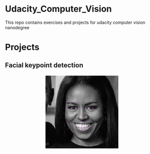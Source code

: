 # Udacity_Computer_Vision
This repo contains exercises and projects for udacity computer vision nanodegree

# Projects

## Facial keypoint detection
<p align="center">
  <img src="./02_projects/proj01_facial_keypoint_detection/images/michelle_detected.png" width=50% height=50% />
</p>